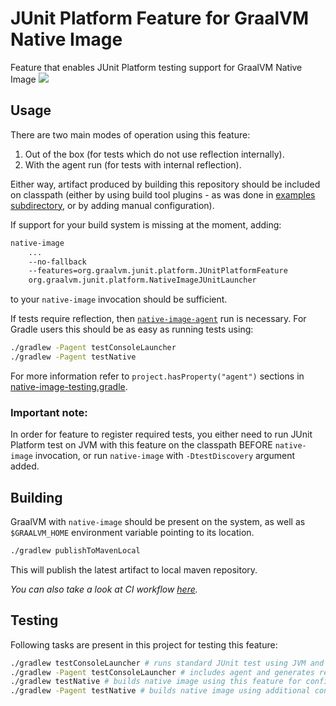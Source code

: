 # JUnit Platform Feature for GraalVM Native Image
Feature that enables JUnit Platform testing support for GraalVM Native Image
![](https://github.com/graalvm/native-image-configuration/actions/workflows/junit-platform-native-feature.yml/badge.svg)

## Usage
There are two main modes of operation using this feature:
1. Out of the box (for tests which do not use reflection internally).
2. With the agent run (for tests with internal reflection).

Either way, artifact produced by building this repository should be included on classpath (either by using build tool plugins - as was done in [examples subdirectory](../../examples), or by adding manual configuration).

If support for your build system is missing at the moment, adding:
```bash
native-image
    ...
    --no-fallback
    --features=org.graalvm.junit.platform.JUnitPlatformFeature
    org.graalvm.junit.platform.NativeImageJUnitLauncher
```
to your `native-image` invocation should be sufficient.

If tests require reflection, then [`native-image-agent`](https://docs.oracle.com/en/graalvm/enterprise/19/guide/reference/native-image/tracing-agent.html) run is necessary.
For Gradle users this should be as easy as running tests using:
```bash
./gradlew -Pagent testConsoleLauncher
./gradlew -Pagent testNative
```

For more information refer to `project.hasProperty("agent")` sections in [native-image-testing.gradle](gradle/native-image-testing.gradle).

### Important note:
In order for feature to register required tests, you either need to run JUnit Platform test on JVM with this feature on the classpath BEFORE `native-image` invocation, or run `native-image` with `-DtestDiscovery` argument added.

## Building
GraalVM with `native-image` should be present on the system, as well as `$GRAALVM_HOME` environment variable pointing to its location.
```bash
./gradlew publishToMavenLocal
```
This will publish the latest artifact to local maven repository.

*You can also take a look at CI workflow [here](../../.github/workflows/junit-platform-native-feature.yml).*

## Testing
Following tasks are present in this project for testing this feature:
```bash
./gradlew testConsoleLauncher # runs standard JUnit test using JVM and ConsoleLauncher
./gradlew -Pagent testConsoleLauncher # includes agent and generates required reflection configuration
./gradlew testNative # builds native image using this feature for configuration
./gradlew -Pagent testNative # builds native image using additional configuration from agent run
```
